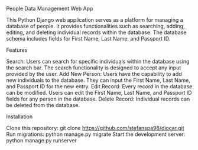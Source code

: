 People Data Management Web App

This Python Django web application serves as a platform for managing a database of people. It provides functionalities such as searching, adding, editing, and deleting individual records within the database. The database schema includes fields for First Name, Last Name, and Passport ID.

Features

Search: Users can search for specific individuals within the database using the search bar. The search functionality is designed to accept any input provided by the user.
Add New Person: Users have the capability to add new individuals to the database. They can input the First Name, Last Name, and Passport ID for the new entry.
Edit Record: Every record in the database can be modified. Users can edit the First Name, Last Name, and Passport ID fields for any person in the database.
Delete Record: Individual records can be deleted from the database.

Installation

Clone this repository: git clone https://github.com/stefanspa98/diocar.git
Run migrations: python manage.py migrate
Start the development server: python manage.py runserver

